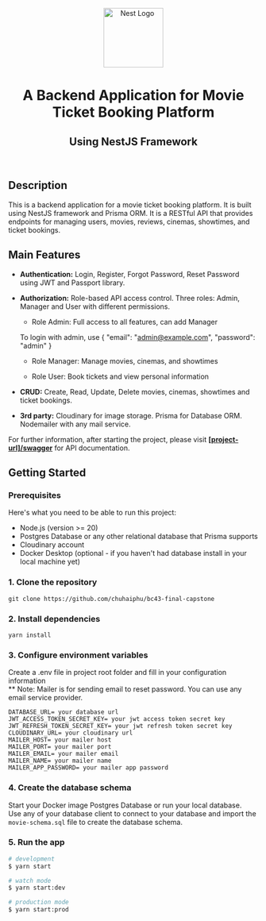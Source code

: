 <p align="center">
  <a href="http://nestjs.com/" target="blank"><img src="https://nestjs.com/img/logo-small.svg" width="120" alt="Nest Logo" /></a>
</p>

[circleci-image]: https://img.shields.io/circleci/build/github/nestjs/nest/master?token=abc123def456
[circleci-url]: https://circleci.com/gh/nestjs/nest
  <div align="center">
  <h1>A Backend Application for Movie Ticket Booking Platform</h1>
  <h2>Using NestJS Framework</h2>
  <br>
  </div>
  
  ## Description
  This is a backend application for a movie ticket booking platform. It is built using NestJS framework and Prisma ORM. It is a RESTful API that provides endpoints for managing users,  movies, reviews, cinemas, showtimes, and ticket bookings.

## Main Features

- **Authentication:** Login, Register, Forgot Password, Reset Password using JWT and Passport library.

- **Authorization:** Role-based API access control. Three roles: Admin, Manager and User with different permissions.

  * Role Admin: Full access to all features, can add Manager

  To login with admin, use { "email": "admin@example.com", "password": "admin" }

  * Role Manager: Manage movies, cinemas, and showtimes

  * Role User: Book tickets and view personal information

- **CRUD:** Create, Read, Update, Delete movies, cinemas, showtimes and ticket bookings.

- **3rd party:** Cloudinary for image storage. Prisma for Database ORM. Nodemailer with any mail service.

 For further information, after starting the project, please visit <a href="[project-url]/swagger" target="_blank"><strong>[project-url]/swagger</strong></a> for API documentation.

## Getting Started
### Prerequisites
Here's what you need to be able to run this project:
- Node.js (version >= 20)
- Postgres Database or any other relational database that Prisma supports
- Cloudinary account
- Docker Desktop (optional - if you haven't had database install in your local machine yet)

### 1. Clone the repository
```shell
git clone https://github.com/chuhaiphu/bc43-final-capstone
```

### 2. Install dependencies

```shell
yarn install
```

### 3. Configure environment variables
Create a .env file in project root folder and fill in your configuration information
<br>
** Note: Mailer is for sending email to reset password. You can use any email service provider.
```shell
DATABASE_URL= your database url
JWT_ACCESS_TOKEN_SECRET_KEY= your jwt access token secret key
JWT_REFRESH_TOKEN_SECRET_KEY= your jwt refresh token secret key
CLOUDINARY_URL= your cloudinary url
MAILER_HOST= your mailer host
MAILER_PORT= your mailer port
MAILER_EMAIL= your mailer email
MAILER_NAME= your mailer name
MAILER_APP_PASSWORD= your mailer app password
```

### 4. Create the database schema
Start your Docker image Postgres Database or run your local database.
<br>
Use any of your database client to connect to your database and import the ```movie-schema.sql``` file to create the database schema.
<br>


### 5. Run the app
```bash
# development
$ yarn start

# watch mode
$ yarn start:dev

# production mode
$ yarn start:prod
```
